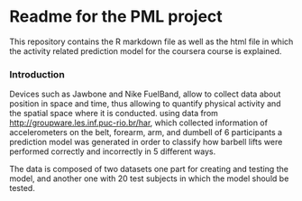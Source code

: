 # Readme for the PML project
This repository contains the R markdown file as well as the html file in which the activity related prediction model for the coursera course is explained.

### Introduction

Devices such as Jawbone and Nike FuelBand, allow to collect data about position in space and time, thus allowing to quantify physical activity and the spatial space where it is conducted. using data from <http://groupware.les.inf.puc-rio.br/har>, which collected information of accelerometers on the belt, forearm, arm, and dumbell of 6 participants a prediction model was generated in order to classify how barbell lifts were performed correctly and incorrectly in 5 different ways. 

The data is composed of two datasets one part for creating and testing the model, and another one with 20 test subjects in which the model should be tested.
